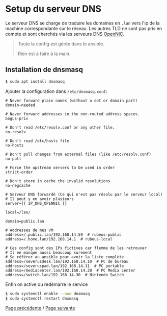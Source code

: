 # Setup du serveur DNS

Le serveur DNS se charge de traduire les domaines en `.lan` vers l'ip de la machine correspondante sur le réseau. Les autres TLD ne sont pas pris en compte et sont cherchés via les serveurs DNS [OpenNIC](https://www.opennic.org/).

> Toute la config est gérée dans le ansible.
>
> Rien est à faire à la main.


## Installation de dnsmasq
```sh
$ sudo apt install dnsmasq
```

Ajouter la configuration dans `/etc/dnsmasq.conf`:
```
# Never forward plain names (without a dot or domain part)
domain-needed

# Never forward addresses in the non-routed address spaces.
bogus-priv

# Don't read /etc/resolv.conf or any other file.
no-resolv

# Don't read /etc/hosts file
no-hosts

# Don't poll changes from external files (like /etc/resolv.conf)
no-poll

# Force the upstream servers to be used in order
strict-order

# Don't store in cache the invalid resolutions
no-negcache

# Serveur DNS forwardé (Ce qui n'est pas résolu par le serveur local)
# Il peut y en avoir plusieurs
server={{ IP_DNS_OPENNIC }}

local=/lan/

domain=public.lan

# Addresses de mes VM
address=/.public.lan/192.168.14.59  # rubeus-public
address=/.home.lan/192.168.14.1  # rubeus-local

# Ces config sont des IPs fictives car flemme de les retrouver
# Il en manque aussi beaucoup surement
# Se référer au ansible pour avoir la liste complète
address=/severusdesk.lan/192.168.14.10  # PC de bureau
address=/severuspad.lan/192.168.14.11  # PC portable
address=/mediacenter.lan/192.168.14.20  # PC Media center
address=/switch.lan/192.168.14.30  # Nintendo Switch
```

Enfin on active ou redémarre le service
```sh
$ sudo systemctl enable --now dnsmasq
$ sudo systemctl restart dnsmasq
```

[Page précédente](setup_common.md) / [Page suivante](setup_reverseproxy.md)